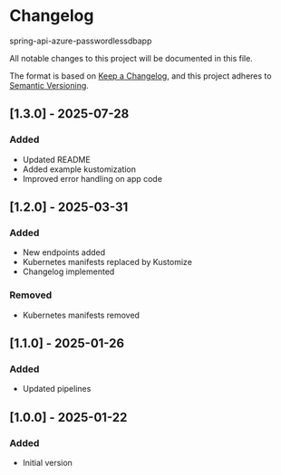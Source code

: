 # Changelog

spring-api-azure-passwordlessdbapp

All notable changes to this project will be documented in this file.

The format is based on [Keep a Changelog](https://keepachangelog.com/en/1.1.0/),
and this project adheres to [Semantic Versioning](https://semver.org/spec/v2.0.0.html).

## [1.3.0] - 2025-07-28

### Added

- Updated README
- Added example kustomization
- Improved error handling on app code

## [1.2.0] - 2025-03-31

### Added

- New endpoints added
- Kubernetes manifests replaced by Kustomize
- Changelog implemented

### Removed

- Kubernetes manifests removed

## [1.1.0] - 2025-01-26

### Added

- Updated pipelines

## [1.0.0] - 2025-01-22

### Added

- Initial version

